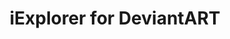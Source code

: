 ---
description: DeviantART的客户端，艺术家作品展示地，最好先看看网站了解一下。
layout: post
results:
- primaryGenreName: Photo & Video
  version: '1.0'
  artworkUrl100: http://a1520.phobos.apple.com/us/r1000/025/Purple/v4/c4/f9/0d/c4f90dff-35e8-256a-33a7-257d343f50c7/mzl.bkachkbl.png
  trackViewUrl: https://itunes.apple.com/cn/app/iexplorer-for-deviantart/id657212778?mt=8&uo=4
  artworkUrl60: http://a1046.phobos.apple.com/us/r1000/050/Purple/v4/ff/77/d0/ff77d07a-c9ee-89bd-4fdc-3f14f832d315/Icon.png
  sellerName: Yunhe Shi
  supportedDevices:
  - iPadFourthGen
  - iPadMini4G
  - iPodTouchourthGen
  - iPad3G
  - iPad23G
  - iPadFourthGen4G
  - iPadThirdGen
  - iPodTouchFifthGen
  - iPhone-3GS
  - iPadMini
  - iPad2Wifi
  - iPhone4S
  - iPhone4
  - iPadThirdGen4G
  - iPodTouchThirdGen
  - iPadWifi
  - iPhone5
  genres:
  - 摄影与录像
  - 工具
  trackName: iExplorer for DeviantART
  description: 'Browse and view photos and images from DeviantART


    Features


    - Browse photos and images by categories

    - Browse photos and images by  popularity (all time, 8 hours, 24 hours,
    3days, 7 days, 1 month) and time(newest first)

    - Browse daily deviations

    + View a photo owner''s photos (Pro version only)

    + View a photo owner''s favorite photos (Pro version only)

    - Slideshow photos

    ++ Random slideshow option (Pro version only)

    ++ External display slideshow option (Pro version only)

    - View a photo''s detailed information

    - Link to a photo''s webpage

    - Share a photos by Google+, email, Facebook, Twitter and Sina WeiBo(iOS
    6.x or greater)

    - Download a photo


    ++++++++++

    The app is not developed by DeviantART'
  price: 0
  trackId: 657212778
  releaseDate: '2013-06-14T12:15:12Z'
  screenshotUrls:
  - http://a4.mzstatic.com/us/r1000/058/Purple2/v4/70/eb/24/70eb24b8-79fb-d1ee-fd50-31fa5c49dd50/mzl.gdsjesaw.1136x1136-75.jpg
  - http://a4.mzstatic.com/us/r1000/021/Purple/v4/f1/8b/7f/f18b7f2f-21f2-09e1-787c-62fd2e6be441/mzl.ztcxpjed.1136x1136-75.jpg
  - http://a1.mzstatic.com/us/r1000/025/Purple2/v4/02/9a/ee/029aee96-2d3e-a6bc-7abd-4750c24a4b8a/mzl.ngimydjv.1136x1136-75.jpg
  - http://a1.mzstatic.com/us/r1000/010/Purple/v4/c9/12/09/c91209e2-92e8-7ee5-bf69-11abd88ca345/mzl.ckakxqlk.1136x1136-75.jpg
  - http://a5.mzstatic.com/us/r1000/025/Purple/v4/e8/75/ad/e875ad62-6999-dffa-69b4-89129610a2a8/mzl.fehpvzja.1136x1136-75.jpg
  artistViewUrl: https://itunes.apple.com/cn/artist/yunhe-shi/id333262572?uo=4
  primaryGenreId: 6008
  kind: software
  fileSizeBytes: '4655110'
  bundleId: com.shiyunhe.deviantart.free
  sellerUrl: http://www.shiyunhe.com
  trackContentRating: 12+
  artistName: Yunhe Shi
  trackCensoredName: iExplorer for DeviantART
  isGameCenterEnabled: false
  contentAdvisoryRating: 12+
  languageCodesISO2A:
  - NB
  - CA
  - CS
  - DA
  - NL
  - EN
  - FI
  - FR
  - DE
  - EL
  - HE
  - HU
  - ID
  - IT
  - JA
  - KO
  - PL
  - PT
  - RO
  - RU
  - ZH
  - SK
  - ES
  - SV
  - ZH
  - TR
  features:
  - iosUniversal
  wrapperType: software
  artworkUrl512: http://a1520.phobos.apple.com/us/r1000/025/Purple/v4/c4/f9/0d/c4f90dff-35e8-256a-33a7-257d343f50c7/mzl.bkachkbl.png
  formattedPrice: 免费
  artistId: 333262572
  genreIds:
  - '6008'
  - '6002'
  currency: CNY
  ipadScreenshotUrls:
  - http://a1.mzstatic.com/us/r1000/035/Purple/v4/cb/4b/4a/cb4b4af9-a408-f18b-cebd-a2af4c95b268/mzl.egrkbynf.480x480-75.jpg
  - http://a3.mzstatic.com/us/r1000/015/Purple/v4/c9/5b/a9/c95ba979-7412-dafa-5328-e71d71c5c65c/mzl.fmhxsfin.480x480-75.jpg
  - http://a3.mzstatic.com/us/r1000/013/Purple2/v4/9e/3f/74/9e3f749b-3a40-7b9b-18de-63fc85e9cfeb/mzl.vlaltrdb.480x480-75.jpg
  - http://a1.mzstatic.com/us/r1000/028/Purple2/v4/cc/70/3d/cc703d88-944e-336f-014d-8cd32eef635f/mzl.zpzxldoh.480x480-75.jpg
  - http://a3.mzstatic.com/us/r1000/001/Purple/v4/c8/e8/f8/c8e8f8cb-a002-3fff-6b4e-5575e8caa2d0/mzl.hehxxtxz.480x480-75.jpg
category: 摄影与录像
tags: tag1
resultCount: 1
title: iExplorer for DeviantART

---